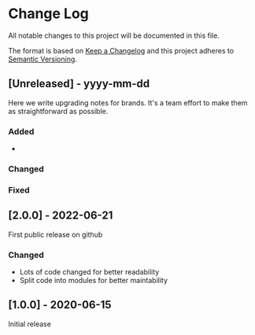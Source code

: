 
# Change Log
All notable changes to this project will be documented in this file.
 
The format is based on [Keep a Changelog](http://keepachangelog.com/)
and this project adheres to [Semantic Versioning](http://semver.org/).
 
## [Unreleased] - yyyy-mm-dd
 
Here we write upgrading notes for brands. It's a team effort to make them as
straightforward as possible.
 
### Added
- 
 
### Changed
 
### Fixed

## [2.0.0] - 2022-06-21
  
First public release on github
 
### Changed
  
- Lots of code changed for better readability
- Split code into modules for better maintability

 
## [1.0.0] - 2020-06-15
  
Initial release
